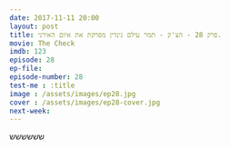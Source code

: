 ```yaml
---
date: 2017-11-11 20:00
layout: post
title: פרק 28 - הצ'ק - תמר עילם גינדין מפרקת את איום האירני.
movie: The Check
imdb: 123
episode: 28
ep-file: 
episode-number: 28
test-me : :title
image : /assets/images/ep28.jpg
cover : /assets/images/ep28-cover.jpg
next-week: 
---
```

שששששש
